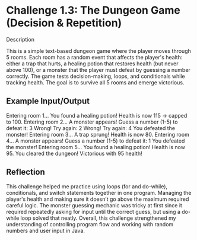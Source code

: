 # Challenge 1.3: The Dungeon Game (Decision & Repetition)
Description

This is a simple text-based dungeon game where the player moves through 5 rooms. Each room has a random event that affects the player's health: either a trap that hurts, a healing potion that restores health (but never above 100), or a monster that the player must defeat by guessing a number correctly. The game tests decision-making, loops, and conditionals while tracking health. The goal is to survive all 5 rooms and emerge victorious.

## Example Input/Output
Entering room 1...
You found a healing potion! Health is now 115 -> capped to 100.
Entering room 2...
A monster appears! Guess a number (1-5) to defeat it: 3
Wrong! Try again: 2
Wrong! Try again: 4
You defeated the monster!
Entering room 3...
A trap sprung! Health is now 80.
Entering room 4...
A monster appears! Guess a number (1-5) to defeat it: 1
You defeated the monster!
Entering room 5...
You found a healing potion! Health is now 95.
You cleared the dungeon! Victorious with 95 health!

## Reflection

This challenge helped me practice using loops (for and do-while), conditionals, and switch statements together in one program. Managing the player's health and making sure it doesn’t go above the maximum required careful logic. The monster guessing mechanic was tricky at first since it required repeatedly asking for input until the correct guess, but using a do-while loop solved that neatly. Overall, this challenge strengthened my understanding of controlling program flow and working with random numbers and user input in Java.                                                                                     
